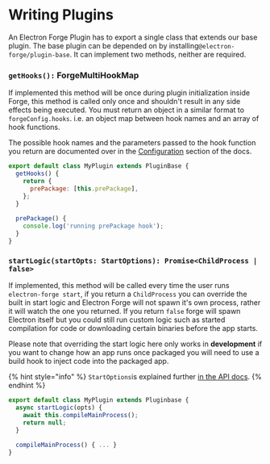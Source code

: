 # Writing Plugins

An Electron Forge Plugin has to export a single class that extends our base plugin. The base plugin can be depended on by installing`@electron-forge/plugin-base`. It can implement two methods, neither are required.

### `getHooks():` ForgeMultiHookMap

If implemented this method will be once during plugin initialization inside Forge, this method is called only once and shouldn't result in any side effects being executed.  You must return an object in a similar format to `forgeConfig.hooks`.  i.e. an object map between hook names and an array of hook functions.

The possible hook names and the parameters passed to the hook function you return are documented over in the [Configuration](../../configuration.md) section of the docs.

```javascript
export default class MyPlugin extends PluginBase {
  getHooks() {
    return {
      prePackage: [this.prePackage],
    };
  }
  
  prePackage() {
    console.log('running prePackage hook');
  }
}
```

### `startLogic(startOpts: StartOptions): Promise<ChildProcess | false>`

If implemented, this method will be called every time the user runs `electron-forge start`, if you return a `ChildProcess` you can override the built in start logic and Electron Forge will not spawn it's own process, rather it will watch the one you returned. If you return `false` forge will spawn Electron itself but you could still run custom logic such as started compilation for code or downloading certain binaries before the app starts.

Please note that overriding the start logic here only works in **development** if you want to change how an app runs once packaged you will need to use a build hook to inject code into the packaged app.

{% hint style="info" %}
`StartOptions`is explained further [in the API docs](https://js.electronforge.io/interfaces/\_electron\_forge\_shared\_types.StartOptions.html).
{% endhint %}

```javascript
export default class MyPlugin extends Pluginbase {
  async startLogic(opts) {
    await this.compileMainProcess();
    return null;
  }
  
  compileMainProcess() { ... }
}
```
